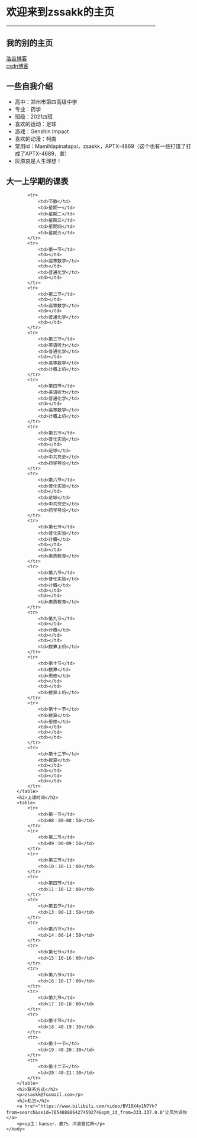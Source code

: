 
<html lang="zh-cn">
    <head>
        <meta charset="utf-8"/>
    </head>
    <body>
        <h1>欢迎来到zssakk的主页</h1>
        <HR style="FILTER:alpha(opacity=100,finishopacity=0,style=3)" width="80%"color=#987cb9 SIZE=3>
        <h2>我的别的主页</h2>
        <span><a href="https://zsaskk-rzll.blog.luogu.org/">洛谷博客</a></span><br/>
        <span><a href="https://blog.csdn.net/ATPX4689?spm=1000.2115.3001.5343">csdn博客</a></span>
        <h2>一些自我介绍</h2>
        <ul>
            <li>高中：郑州市第四高级中学</li>
            <li>专业：药学</li>
            <li>班级：2021四班</li>
            <li>喜欢的运动：足球</li>
            <li>游戏：Genshin Impact</li>
            <li>喜欢的动漫：柯南</li>
            <li>常用id：Mamihlapinatapai，zsaskk，APTX-4869（这个也有一些打错了打成了APTX-4689，害）</li>
            <li>灰原哀是人生理想！</li>
        </ul>
        <h2>大一上学期的课表</h2>
        <table>
            
            <tr>
                <td>节数</td>
                <td>星期一</td>
                <td>星期二</td>
                <td>星期三</td>
                <td>星期四</td>
                <td>星期五</td>
            </tr>
            <tr>
                <td>第一节</td>
                <td></td>
                <td>高等数学</td>
                <td></td>
                <td>普通化学</td>
                <td></td>
            </tr>
            <tr>
                <td>第二节</td>
                <td></td>
                <td>高等数学</td>
                <td></td>
                <td>普通化学</td>
                <td></td>
            </tr>
            <tr>
                <td>第三节</td>
                <td>英语听力</td>
                <td>普通化学</td>
                <td></td>
                <td>高等数学</td>
                <td>计概上机</td>
            </tr>
            <tr>
                <td>第四节</td>
                <td>英语听力</td>
                <td>普通化学</td>
                <td></td>
                <td>高等数学</td>
                <td>计概上机</td>
            </tr>
            <tr>
                <td>第五节</td>
                <td>普化实验</td>
                <td></td>
                <td>足球</td>
                <td>中共党史</td>
                <td>药学导论</td>
            </tr>
            <tr>
                <td>第六节</td>
                <td>普化实验</td>
                <td></td>
                <td>足球</td>
                <td>中共党史</td>
                <td>药学导论</td>
            </tr>
            <tr>
                <td>第七节</td>
                <td>普化实验</td>
                <td>计概</td>
                <td></td>
                <td></td>
                <td>素质教育</td>
            </tr>
            <tr>
                <td>第八节</td>
                <td>普化实验</td>
                <td>计概</td>
                <td></td>
                <td></td>
                <td>素质教育</td>
            </tr>
            <tr>
                <td>第九节</td>
                <td></td>
                <td>计概</td>
                <td></td>
                <td></td>
                <td>数算上机</td>
            </tr>
            <tr>
                <td>第十节</td>
                <td>数算</td>
                <td>思修</td>
                <td></td>
                <td></td>
                <td>数算上机</td>
            </tr>
            <tr>
                <td>第十一节</td>
                <td>数算</td>
                <td>思修</td>
                <td></td>
                <td></td>
                <td></td>
            </tr>
            <tr>
                <td>第十二节</td>
                <td>数算</td>
                <td></td>
                <td></td>
                <td></td>
                <td></td>
            </tr>
        </table>
        <h2>上课时间</h2>
        <table>
            <tr>
                <td>第一节</td>
                <td>08：00-08：50</td>
            </tr>
            <tr>
                <td>第二节</td>
                <td>09：00-09：50</td>
            </tr>
            <tr>
                <td>第三节</td>
                <td>10：10-11：00</td>
            </tr>
            <tr>
                <td>第四节</td>
                <td>11：10-12：00</td>
            </tr>
            <tr>
                <td>第五节</td>
                <td>13：00-13：50</td>
            </tr>
            <tr>
                <td>第六节</td>
                <td>14：00-14：50</td>
            </tr>
            <tr>
                <td>第七节</td>
                <td>15：10-16：00</td>
            </tr>
            <tr>
                <td>第八节</td>
                <td>16：10-17：00</td>
            </tr>
            <tr>
                <td>第九节</td>
                <td>17：10-18：00</td>
            </tr>
            <tr>
                <td>第十节</td>
                <td>18：40-19：30</td>
            </tr>
            <tr>
                <td>第十一节</td>
                <td>19：40-20：30</td>
            </tr>
            <tr>
                <td>第十二节</td>
                <td>20：40-21：30</td>
            </tr>
        </table>
        <h2>联系方式</h2>
        <p>zsaskk@foxmail.com</p>
        <h2>私货</h2>
        <a href="https://www.bilibili.com/video/BV18X4y1N7Yh?from=search&seid=765488886427459274&spm_id_from=333.337.0.0"让风告诉你</a>
        <p>up主：hanser，鹿乃，冲浪普拉斯</p>
    </body>
</html>
